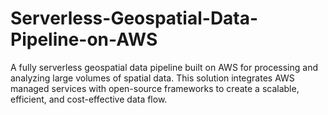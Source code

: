 # Serverless-Geospatial-Data-Pipeline-on-AWS
A fully serverless geospatial data pipeline built on AWS for processing and analyzing large volumes of spatial data. This solution integrates AWS managed services with open-source frameworks to create a scalable, efficient, and cost-effective data flow.

